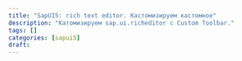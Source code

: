 ```yaml
---
title: "SapUI5: rich text editor. Кастомизируем кастомное"
description: "Катомизируем sap.ui.richeditor с Custom Toolbar."
tags: []
categories: [sapui5]
draft: 
---
```

